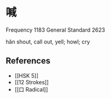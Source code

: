 # 喊
Frequency 1183
General Standard 2623

hǎn
shout, call out, yell; howl; cry

## References
- [[HSK 5]]
- [[12 Strokes]]
- [[口 Radical]]